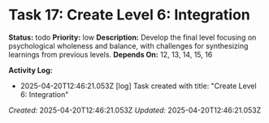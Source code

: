 # Task 17: Create Level 6: Integration

**Status:** todo
**Priority:** low
**Description:**
Develop the final level focusing on psychological wholeness and balance, with challenges for synthesizing learnings from previous levels.
**Depends On:** 12, 13, 14, 15, 16

**Activity Log:**
* 2025-04-20T12:46:21.053Z [log] Task created with title: "Create Level 6: Integration"

*Created:* 2025-04-20T12:46:21.053Z
*Updated:* 2025-04-20T12:46:21.053Z
